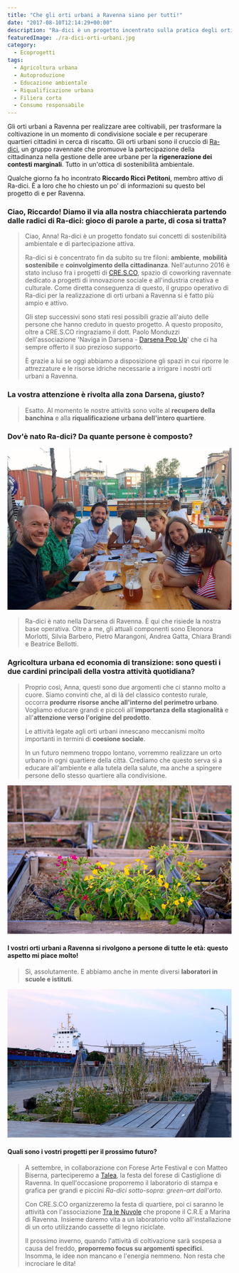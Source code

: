 ```yaml
---
title: "Che gli orti urbani a Ravenna siano per tutti!"
date: "2017-08-10T12:14:29+00:00"
description: "Ra-dici è un progetto incentrato sulla pratica degli orti urbani a Ravenna e sui concetti di sostenibilità ambientale e partecipazione attiva."
featuredImage: ./ra-dici-orti-urbani.jpg
category:
  - Ecoprogetti
tags:
  - Agricoltura urbana
  - Autoproduzione
  - Educazione ambientale
  - Riqualificazione urbana
  - Filiera corta
  - Consumo responsabile
---
```


Gli orti urbani a Ravenna per realizzare aree coltivabili, per trasformare la coltivazione in un momento di condivisione sociale e per recuperare quartieri cittadini in cerca di riscatto.
Gli orti urbani sono il cruccio di [Ra-dici](http://www.ra-dici.it), un gruppo ravennate che promuove la partecipazione della cittadinanza nella gestione delle aree urbane per la **rigenerazione dei contesti marginali**. Tutto in un'ottica di sostenibilità ambientale.

Qualche giorno fa ho incontrato **Riccardo Ricci Petitoni**, membro attivo di Ra-dici.
È a loro che ho chiesto un po' di informazioni su questo bel progetto di e per Ravenna.

### Ciao, Riccardo! Diamo il via alla nostra chiacchierata partendo dalle radici di Ra-dici: gioco di parole a parte, di cosa si tratta?

> Ciao, Anna! Ra-dici è un progetto fondato sui concetti di sostenibilità ambientale e di partecipazione attiva.
>
> Ra-dici si è concentrato fin da subito su tre filoni: **ambiente**, **mobilità sostenibile** e **coinvolgimento della cittadinanza**. Nell'autunno 2016 è stato incluso fra i progetti di [CRE.S.CO](http://cresco.ra.it), spazio di coworking ravennate dedicato a progetti di innovazione sociale e all'industria creativa e culturale. Come diretta conseguenza di questo, il gruppo operativo di Ra-dici per la realizzazione di orti urbani a Ravenna si è fatto più ampio e attivo.
>
> Gli step successivi sono stati resi possibili grazie all'aiuto delle persone che hanno creduto in questo progetto. A questo proposito, oltre a CRE.S.CO ringraziamo il dott. Paolo Monduzzi dell'associazione 'Naviga in Darsena - [Darsena Pop Up](https://www.popupdarsena.com)' che ci ha sempre offerto il suo prezioso supporto.
>
> È grazie a lui se oggi abbiamo a disposizione gli spazi in cui riporre le attrezzature e le risorse idriche necessarie a irrigare i nostri orti urbani a Ravenna.

### La vostra attenzione è rivolta alla zona Darsena, giusto?

> Esatto. Al momento le nostre attività sono volte al **recupero della banchina** e alla **riqualificazione urbana dell'intero quartiere**.

### Dov'è nato Ra-dici? Da quante persone è composto?

![Il team di Ra-dici. Da sinistra: Andrea, Riccardo, Pietro, Eleonora, Chiara, Beatrice e Silvia.](./ra-dici-team.jpg)

> Ra-dici è nato nella Darsena di Ravenna. È qui che risiede la nostra base operativa. Oltre a me, gli attuali componenti sono Eleonora Morlotti, Silvia Barbero, Pietro Marangoni, Andrea Gatta, Chiara Brandi e Beatrice Bellotti.

### Agricoltura urbana ed economia di transizione: sono questi i due cardini principali della vostra attività quotidiana?

> Proprio così, Anna, questi sono due argomenti che ci stanno molto a cuore. Siamo convinti che, al di là del classico contesto rurale, occorra **produrre risorse anche all'interno del perimetro urbano**. Vogliamo educare grandi e piccoli all'**importanza della stagionalità** e all'**attenzione verso l'origine del prodotto**.
>
> Le attività legate agli orti urbani innescano meccanismi molto importanti in termini di **coesione sociale**.
>
> In un futuro nemmeno troppo lontano, vorremmo realizzare un orto urbano in ogni quartiere della città. Crediamo che questo serva sì a educare all'ambiente e alla tutela della salute, ma anche a spingere persone dello stesso quartiere alla condivisione.

![Ra-dici orti urbani](./ra-dici-orti-urbani-2.jpg)

#### I vostri orti urbani a Ravenna si rivolgono a persone di tutte le età: questo aspetto mi piace molto!

> Sì, assolutamente. E abbiamo anche in mente diversi **laboratori in scuole e istituti**.

![Ra-dici orti urbani](./ra-dici-orti-urbani-3.jpg)

#### Quali sono i vostri progetti per il prossimo futuro?

> A settembre, in collaborazione con Forese Arte Festival e con Matteo Biserna, parteciperemo a [Talea](https://www.facebook.com/events/108845283102209/), la festa del forese di Castiglione di Ravenna. In quell'occasione proporremo il laboratorio di stampa e grafica per grandi e piccini _Ra-dici sotto-sopra: green-art dall'orto_.
>
> Con CRE.S.CO organizzeremo la festa di quartiere, poi ci saranno le attività con l'associazione [Tra le Nuvole](https://www.facebook.com/tralenuvoleravenna/) che propone il C.R.E a Marina di Ravenna. Insieme daremo vita a un laboratorio volto all'installazione di un orto utilizzando cassette di legno riciclate.
>
> Il prossimo inverno, quando l'attività di coltivazione sarà sospesa a causa del freddo, **proporremo focus su argomenti specifici**. Insomma, le idee non mancano e l'energia nemmeno. Non resta che incrociare le dita!
